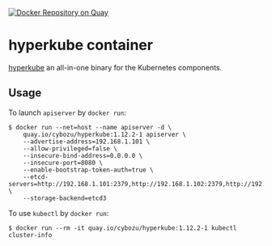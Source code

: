 [![Docker Repository on Quay](https://quay.io/repository/cybozu/hyperkube/status "Docker Repository on Quay")](https://quay.io/repository/cybozu/hyperkube)

hyperkube container
===================

[hyperkube](https://github.com/kubernetes/kubernetes/tree/master/cluster/images/hyperkube) an all-in-one binary for the Kubernetes components.

Usage
-----

To launch `apiserver` by `docker run`:

    $ docker run --net=host --name apiserver -d \
        quay.io/cybozu/hyperkube:1.12.2-1 apiserver \
        --advertise-address=192.168.1.101 \
        --allow-privileged=false \
        --insecure-bind-address=0.0.0.0 \
        --insecure-port=8080 \
        --enable-bootstrap-token-auth=true \
        --etcd-servers=http://192.168.1.101:2379,http://192.168.1.102:2379,http://192.168.1.103:2379 \
        --storage-backend=etcd3

To use `kubectl` by `docker run`:

    $ docker run --rm -it quay.io/cybozu/hyperkube:1.12.2-1 kubectl cluster-info
